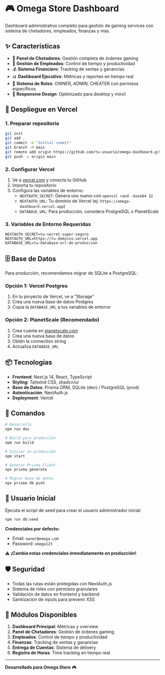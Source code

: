 # 🎮 Omega Store Dashboard

Dashboard administrativo completo para gestión de gaming services con sistema de chetadores, empleados, finanzas y más.

## ✨ Características

- 🎯 **Panel de Chetadores**: Gestión completa de órdenes gaming
- 👥 **Gestión de Empleados**: Control de tiempo y productividad
- 💰 **Sistema Financiero**: Tracking de ventas y ganancias
- 📊 **Dashboard Ejecutivo**: Métricas y reportes en tiempo real
- 🔐 **Sistema de Roles**: OWNER, ADMIN, CHEATER con permisos específicos
- 📱 **Responsive Design**: Optimizado para desktop y móvil

## 🚀 Despliegue en Vercel

### 1. Preparar repositorio
```bash
git init
git add .
git commit -m "Initial commit"
git branch -M main
git remote add origin https://github.com/tu-usuario/omega-dashboard.git
git push -u origin main
```

### 2. Configurar Vercel
1. Ve a [vercel.com](https://vercel.com) y conecta tu GitHub
2. Importa tu repositorio
3. Configura las variables de entorno:
   - `NEXTAUTH_SECRET`: Genera uno nuevo con `openssl rand -base64 32`
   - `NEXTAUTH_URL`: Tu dominio de Vercel (ej: `https://omega-dashboard.vercel.app`)
   - `DATABASE_URL`: Para producción, considera PostgreSQL o PlanetScale

### 3. Variables de Entorno Requeridas
```env
NEXTAUTH_SECRET=tu-secret-super-seguro
NEXTAUTH_URL=https://tu-dominio.vercel.app
DATABASE_URL=tu-database-url-de-produccion
```

## 🗄️ Base de Datos

Para producción, recomendamos migrar de SQLite a PostgreSQL:

### Opción 1: Vercel Postgres
1. En tu proyecto de Vercel, ve a "Storage"
2. Crea una nueva base de datos Postgres
3. Copia la `DATABASE_URL` a tus variables de entorno

### Opción 2: PlanetScale (Recomendado)
1. Crea cuenta en [planetscale.com](https://planetscale.com)
2. Crea una nueva base de datos
3. Obtén la connection string
4. Actualiza `DATABASE_URL`

## 📦 Tecnologías

- **Frontend**: Next.js 14, React, TypeScript
- **Styling**: Tailwind CSS, shadcn/ui
- **Base de Datos**: Prisma ORM, SQLite (dev) / PostgreSQL (prod)
- **Autenticación**: NextAuth.js
- **Deployment**: Vercel

## 🔧 Comandos

```bash
# Desarrollo
npm run dev

# Build para producción
npm run build

# Iniciar en producción
npm start

# Generar Prisma Client
npx prisma generate

# Migrar base de datos
npx prisma db push
```

## 👤 Usuario Inicial

Ejecuta el script de seed para crear el usuario administrador inicial:

```bash
npm run db:seed
```

**Credenciales por defecto:**
- Email: `owner@omega.com`
- Password: `omega123`

⚠️ **¡Cambia estas credenciales inmediatamente en producción!**

## 🛡️ Seguridad

- Todas las rutas están protegidas con NextAuth.js
- Sistema de roles con permisos granulares
- Validación de datos en frontend y backend
- Sanitización de inputs para prevenir XSS

## 📱 Módulos Disponibles

1. **Dashboard Principal**: Métricas y overview
2. **Panel de Chetadores**: Gestión de órdenes gaming
3. **Empleados**: Control de tiempo y productividad
4. **Finanzas**: Tracking de ventas y ganancias
5. **Entrega de Cuentas**: Sistema de delivery
6. **Registro de Horas**: Time tracking en tiempo real

---

**Desarrollado para Omega Store** 🎮
